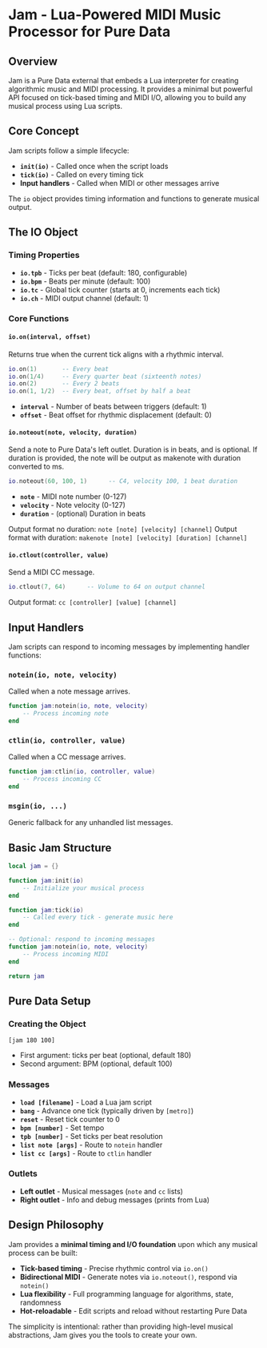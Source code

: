 # Jam - Lua-Powered MIDI Music Processor for Pure Data

## Overview
Jam is a Pure Data external that embeds a Lua interpreter for creating algorithmic music and MIDI processing. It provides a minimal but powerful API focused on tick-based timing and MIDI I/O, allowing you to build any musical process using Lua scripts.

## Core Concept

Jam scripts follow a simple lifecycle:
- **`init(io)`** - Called once when the script loads
- **`tick(io)`** - Called on every timing tick
- **Input handlers** - Called when MIDI or other messages arrive

The `io` object provides timing information and functions to generate musical output.

## The IO Object

### Timing Properties
- **`io.tpb`** - Ticks per beat (default: 180, configurable)
- **`io.bpm`** - Beats per minute (default: 100)
- **`io.tc`** - Global tick counter (starts at 0, increments each tick)
- **`io.ch`** - MIDI output channel (default: 1)

### Core Functions

#### `io.on(interval, offset)`
Returns true when the current tick aligns with a rhythmic interval.

```lua
io.on(1)       -- Every beat
io.on(1/4)     -- Every quarter beat (sixteenth notes)
io.on(2)       -- Every 2 beats
io.on(1, 1/2)  -- Every beat, offset by half a beat
```

- **`interval`** - Number of beats between triggers (default: 1)
- **`offset`** - Beat offset for rhythmic displacement (default: 0)

#### `io.noteout(note, velocity, duration)`
Send a note to Pure Data's left outlet.
Duration is in beats, and is optional.  If duration is provided, the note will be output as makenote with duration converted to ms.

```lua
io.noteout(60, 100, 1)      -- C4, velocity 100, 1 beat duration
```

- **`note`** - MIDI note number (0-127)
- **`velocity`** - Note velocity (0-127)
- **`duration`** - (optional) Duration in beats

Output format no duration: `note [note] [velocity] [channel]`
Output format with duration: `makenote [note] [velocity] [duration] [channel]`

#### `io.ctlout(controller, value)`
Send a MIDI CC message.

```lua
io.ctlout(7, 64)      -- Volume to 64 on output channel
```

Output format: `cc [controller] [value] [channel]`

## Input Handlers

Jam scripts can respond to incoming messages by implementing handler functions:

### `notein(io, note, velocity)`
Called when a note message arrives.

```lua
function jam:notein(io, note, velocity)
    -- Process incoming note
end
```

### `ctlin(io, controller, value)`
Called when a CC message arrives.

```lua
function jam:ctlin(io, controller, value)
    -- Process incoming CC
end
```

### `msgin(io, ...)`
Generic fallback for any unhandled list messages.

## Basic Jam Structure

```lua
local jam = {}

function jam:init(io)
    -- Initialize your musical process
end

function jam:tick(io)
    -- Called every tick - generate music here
end

-- Optional: respond to incoming messages
function jam:notein(io, note, velocity)
    -- Process incoming MIDI
end

return jam
```

## Pure Data Setup

### Creating the Object
```
[jam 180 100]
```
- First argument: ticks per beat (optional, default 180)
- Second argument: BPM (optional, default 100)

### Messages
- **`load [filename]`** - Load a Lua jam script
- **`bang`** - Advance one tick (typically driven by `[metro]`)
- **`reset`** - Reset tick counter to 0
- **`bpm [number]`** - Set tempo
- **`tpb [number]`** - Set ticks per beat resolution
- **`list note [args]`** - Route to `notein` handler
- **`list cc [args]`** - Route to `ctlin` handler

### Outlets
- **Left outlet** - Musical messages (`note` and `cc` lists)
- **Right outlet** - Info and debug messages (prints from Lua)

## Design Philosophy

Jam provides a **minimal timing and I/O foundation** upon which any musical process can be built:

- **Tick-based timing** - Precise rhythmic control via `io.on()`
- **Bidirectional MIDI** - Generate notes via `io.noteout()`, respond via `notein()`
- **Lua flexibility** - Full programming language for algorithms, state, randomness
- **Hot-reloadable** - Edit scripts and reload without restarting Pure Data

The simplicity is intentional: rather than providing high-level musical abstractions, Jam gives you the tools to create your own.
